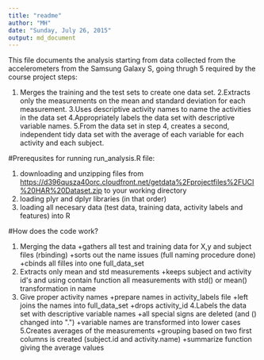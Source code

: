 ```yaml
---
title: "readme"
author: "MH"
date: "Sunday, July 26, 2015"
output: md_document
---
```


This file documents the analysis starting from data collected from the accelerometers from the Samsung Galaxy S, going thrugh 5 required by the course project steps:
1. Merges the training and the test sets to create one data set.
2.Extracts only the measurements on the mean and standard deviation for each measurement. 
3.Uses descriptive activity names to name the activities in the data set
4.Appropriately labels the data set with descriptive variable names. 
5.From the data set in step 4, creates a second, independent tidy data set with the average of each variable for each activity and each subject.

#Prerequsites for running run_analysis.R file:
1. downloading and unzipping files from https://d396qusza40orc.cloudfront.net/getdata%2Fprojectfiles%2FUCI%20HAR%20Dataset.zip to your working directory
2. loading plyr and dplyr libraries (in that order)
3. loading all necesary data (test data, training data, activity labels and features) into R

#How does the code work?
1. Merging the data
        +gathers all test and training data for X,y and subject files (rbinding)
        +sorts out the name issues (full naming procedure done)
        +cbinds all filles into one full_data_set
2. Extracts only mean and std measurements
        +keeps subject and activity id's and using contain function all measurements with std() or mean()                                 transformation in name
3. Give proper activity names
        +prepare names in activity_labels file
        +left joins the names into full_data_set
        +drops activity_id
4.Labels the data set with descriptive variable names
        +all special signs are deleted (and () changed into ".")
        +variable names are transformed into lower cases
5.Creates averages of the measurements
        +grouping based on two first columns is created (subject.id and activity.name)
        +summarize function giving the average values
        






